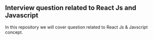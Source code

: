 ## Interview question related to React Js and Javascript
In this repository we will cover question related to React Js & Javscript concept.
